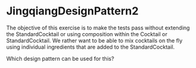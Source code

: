 JingqiangDesignPattern2
=======================

The objective of this exercise is to make the tests pass without extending the StandardCocktail or using composition within the Cocktail or StandardCocktail. 
We rather want to be able to mix cocktails on the fly using individual ingredients that are added to the StandardCocktail.

Which design pattern can be used for this?
